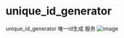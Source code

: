 # unique_id_generator
unique_id_generator
唯一id生成 服务
![image](https://user-images.githubusercontent.com/4539014/113848136-c1783280-97ca-11eb-88c8-0efffee7a13f.png)
